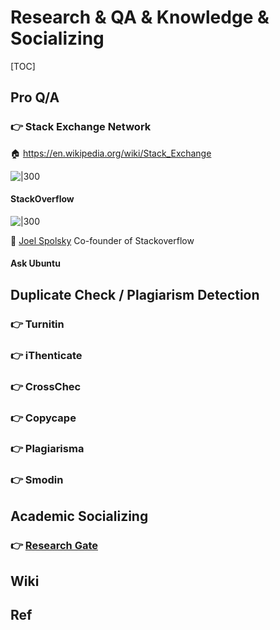 # Research & QA & Knowledge & Socializing

[TOC]


## Pro Q/A
### 👉 Stack Exchange Network
🏠 https://en.wikipedia.org/wiki/Stack_Exchange

![|300](../../../../../Assets/Pics/Pasted%20image%2020230313093439.png)



#### StackOverflow
![|300](../../../../../Assets/Pics/Pasted%20image%2020230313093619.png)


👨 [Joel Spolsky](https://www.joelonsoftware.com) Co-founder of Stackoverflow


#### Ask Ubuntu




## Duplicate Check / Plagiarism Detection
### 👉 Turnitin


### 👉 iThenticate


### 👉 CrossChec


### 👉 Copycape

### 👉 Plagiarisma

### 👉 Smodin


## Academic Socializing
### 👉 [Research Gate](https://www.researchgate.net)



## Wiki



## Ref
[Stack Overflow 成功之道]: https://linux.cn/article-6750-1.html
[从StackOverflow来的值得回味的编程观点]: https://developer.aliyun.com/article/586037
[从StackOverflow来的值得回味的编程观点]: https://developer.aliyun.com/article/586037


